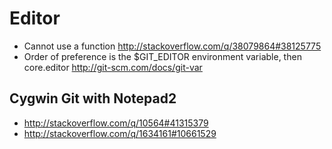 
Editor
========================
- Cannot use a function http://stackoverflow.com/q/38079864#38125775
- Order of preference is the $GIT_EDITOR environment variable, then core.editor
  http://git-scm.com/docs/git-var

Cygwin Git with Notepad2
------------------------
- http://stackoverflow.com/q/10564#41315379
- http://stackoverflow.com/q/1634161#10661529

